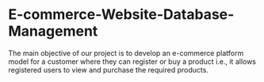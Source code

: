 # E-commerce-Website-Database-Management
The main objective of our project is to develop an e-commerce platform model for a customer where they can register or buy a product i.e., it allows registered users to view and purchase the required products.
